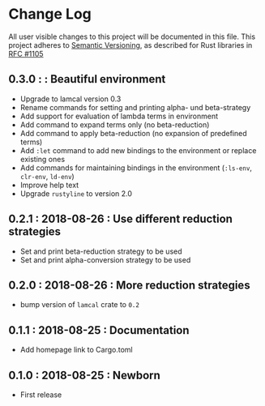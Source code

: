 # Change Log

All user visible changes to this project will be documented in this file.
This project adheres to [Semantic Versioning](http://semver.org/), as described
for Rust libraries in [RFC #1105](https://github.com/rust-lang/rfcs/blob/master/text/1105-api-evolution.md)

## 0.3.0 : <unreleased> : Beautiful environment

* Upgrade to lamcal version 0.3
* Rename commands for setting and printing alpha- und beta-strategy
* Add support for evaluation of lambda terms in environment
* Add command to expand terms only (no beta-reduction)
* Add command to apply beta-reduction (no expansion of predefined terms)
* Add `:let` command to add new bindings to the environment or replace existing ones
* Add commands for maintaining bindings in the environment (`:ls-env`, `clr-env`, `ld-env`)
* Improve help text
* Upgrade `rustyline` to version 2.0

## 0.2.1 : 2018-08-26 : Use different reduction strategies

* Set and print beta-reduction strategy to be used
* Set and print alpha-conversion strategy to be used

## 0.2.0 : 2018-08-26 : More reduction strategies

* bump version of `lamcal` crate to `0.2`

## 0.1.1 : 2018-08-25 : Documentation

* Add homepage link to Cargo.toml  

## 0.1.0 : 2018-08-25 : Newborn

* First release
